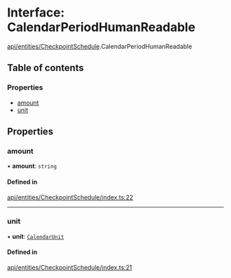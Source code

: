# Interface: CalendarPeriodHumanReadable

[api/entities/CheckpointSchedule](../wiki/api.entities.CheckpointSchedule).CalendarPeriodHumanReadable

## Table of contents

### Properties

- [amount](../wiki/api.entities.CheckpointSchedule.CalendarPeriodHumanReadable#amount)
- [unit](../wiki/api.entities.CheckpointSchedule.CalendarPeriodHumanReadable#unit)

## Properties

### amount

• **amount**: `string`

#### Defined in

[api/entities/CheckpointSchedule/index.ts:22](https://github.com/PolymathNetwork/polymesh-sdk/blob/49113a20/src/api/entities/CheckpointSchedule/index.ts#L22)

___

### unit

• **unit**: [`CalendarUnit`](../wiki/types.CalendarUnit)

#### Defined in

[api/entities/CheckpointSchedule/index.ts:21](https://github.com/PolymathNetwork/polymesh-sdk/blob/49113a20/src/api/entities/CheckpointSchedule/index.ts#L21)
